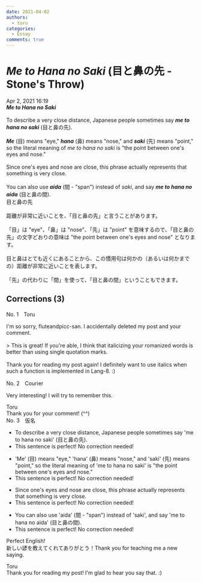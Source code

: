 ```yaml
---
date: 2021-04-02
authors:
  - toru
categories:
  - Essay
comments: true
---
```


# <strong><em>Me to Hana no Saki</strong></em> (目と鼻の先 - Stone's Throw)
<div class="date">Apr 2, 2021 16:19</div>
<div id="post"><div id="body_show_ori">
<strong><em>Me to Hana no Saki</strong></em><br/><br/>To describe a very close distance, Japanese people sometimes say <strong><em>me to hana no saki</em></strong> (目と鼻の先).<br/><br/><strong><em>Me</em></strong> (目) means "eye," <strong><em>hana</em></strong> (鼻) means "nose," and <strong><em>saki</em></strong> (先) means "point," so the literal meaning of <em>me to hana no saki</em> is "the point between one's eyes and nose."<br/><br/>Since one's eyes and nose are close, this phrase actually represents that something is very close.<br/><br/>You can also use <strong><em>aida</em></strong> (間 - "span") instead of <em>saki</em>, and say <strong><em>me to hana no aida</em></strong> (目と鼻の間).
</div></div>

<!-- more -->

<div id="post_ja"><div id="body_show_mo">
目と鼻の先<br/><br/>距離が非常に近いことを、「目と鼻の先」と言うことがあります。<br/><br/>「目」は "eye"、「鼻」は "nose"、「先」は "point" を意味するので、「目と鼻の先」の文字どおりの意味は "the point between one's eyes and nose" となります。<br/><br/>目と鼻はとても近くにあることから、この慣用句は何かの（あるいは何かまでの）距離が非常に近いことを表します。<br/><br/>「先」の代わりに「間」を使って、「目と鼻の間」ということもできます。
</div></div>

## Corrections (3)
<div id="block"><div class="first_name"> No. 1　<span class="just_name">Toru</span></div><div id="block2">
<p class="comment_small">
 I'm so sorry, fluteandpicc-san. I accidentally deleted my post and your comment.
 <br/>
 <br/>
 &gt; This is great! If you're able, I think that italicizing your romanized words is better than using single quotation marks.
 <br/>
 <br/>
 Thank you for reading my post again! I definitely want to use italics when such a function is implemented in Lang-8. :)
</p>

</div></div>
<div id="block"><div class="first_name"> No. 2　<span class="just_name">Courier</span></div><div id="block2">
<p class="comment_small">
 Very interesting! I will try to remember this.
</p>

</div><div class="name"><span class="just_name">Toru</span><br>
Thank you for your comment! (^^)
</div>
</div>
<div id="block"><div class="first_name"> No. 3　<span class="just_name">仮名</span></div><div id="block2">
<ul class="correction_field">
<li class="incorrect">To describe a very close distance, Japanese people sometimes say 'me to hana no saki' (目と鼻の先).</li>
<li class="corrected perfect">This sentence is perfect! No correction needed!</li>
</ul>
<ul class="correction_field">
<li class="incorrect">'Me' (目) means "eye," 'hana' (鼻) means "nose," and 'saki' (先) means "point," so the literal meaning of 'me to hana no saki' is "the point between one's eyes and nose."</li>
<li class="corrected perfect">This sentence is perfect! No correction needed!</li>
</ul>
<ul class="correction_field">
<li class="incorrect">Since one's eyes and nose are close, this phrase actually represents that something is very close.</li>
<li class="corrected perfect">This sentence is perfect! No correction needed!</li>
</ul>
<ul class="correction_field">
<li class="incorrect">You can also use 'aida' (間 - "span") instead of 'saki', and say 'me to hana no aida' (目と鼻の間).</li>
<li class="corrected perfect">This sentence is perfect! No correction needed!</li>
</ul>
<p class="comment_small">
 Perfect English!
 <br/>
 新しい諺を教えてくれてありがとう！Thank you for teaching me a new saying.
</p>

</div><div class="name"><span class="just_name">Toru</span><br>
Thank you for reading my post! I'm glad to hear you say that. :)
</div>
</div>
